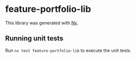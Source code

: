 # feature-portfolio-lib

This library was generated with [Nx](https://nx.dev).

## Running unit tests

Run `nx test feature-portfolio-lib` to execute the unit tests.
